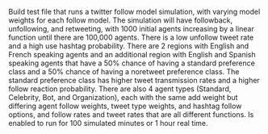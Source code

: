 Build test file that runs a twitter follow model simulation, with varying model weights for each follow model. The simulation will have followback, unfollowing, and retweeting, with 1000 initial agents increasing by a linear function until there are 100,000 agents. There is a low unfollow tweet rate and a high use hashtag probability. There are 2 regions with English and French speaking agents and an additional region with English and Spanish speaking agents that have a 50% chance of having a standard preference class and a 50% chance of having a noretweet preference class. The standard preference class has higher tweet transmission rates and a higher follow reaction probability. There are also 4 agent types (Standard, Celebrity, Bot, and Organization), each with the same add weight but differing agent follow weights, tweet type weights, and hashtag follow options, and follow rates and tweet rates that are all different functions. Is enabled to run for 100 simulated minutes or 1 hour real time.